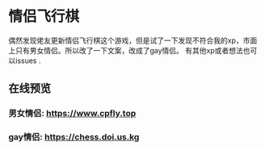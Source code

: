 # 情侣飞行棋
偶然发现佬友更新情侣飞行棋这个游戏，但是试了一下发现不符合我的xp，市面上只有男女情侣。所以改了一下文案，改成了gay情侣。
有其他xp或者想法也可以issues .
## 在线预览
### 男女情侣:  https://www.cpfly.top
### gay情侣:  https://chess.doi.us.kg
